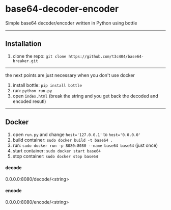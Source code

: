 # base64-decoder-encoder
Simple base64 decoder/encoder written in Python using bottle

---

## Installation
1. clone the repo: `git clone https://github.com/t3c404/base64-breaker.git`
---
the next points are just necessary when you don't use docker

1. install bottle: `pip install bottle`
2. run: `python run.py` 
3. open `index.html` (break the string and you get back the decoded and encoded resutl)

---

## Docker
1. open `run.py` and change `host='127.0.0.1'` to `host='0.0.0.0'`
2. build container: `sudo docker build -t base64 .`
3. run: `sudo docker run -p 8080:8080 --name base64 base64` (just once)
4. start container: `sudo docker start base64`
5. stop container: `sudo docker stop base64`

#### decode
0.0.0.0:8080/decode/\<string>

#### encode
0.0.0.0:8080/encode/\<string>
